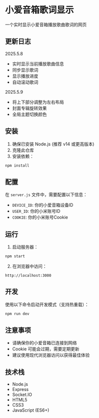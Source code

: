 # 小爱音箱歌词显示

一个实时显示小爱音箱播放歌曲歌词的网页

## 更新日志
2025.5.8
- 实时显示当前播放歌曲信息
- 同步显示歌词
- 显示播放进度
- 自动滚动歌词

2025.5.9
- 将上下部分调整为左右布局
- 封面专辑旋转效果
- 全局主题切换颜色

## 安装

1. 确保已安装 Node.js (推荐 v14 或更高版本)
2. 克隆此仓库
3. 安装依赖：
```bash
npm install
```

## 配置

在 `server.js` 文件中，需要配置以下信息：

- `DEVICE_ID`: 你的小爱音箱设备ID
- `USER_ID`: 你的小米账号ID
- `COOKIE`: 你的小米账号Cookie

## 运行

1. 启动服务器：
```bash
npm start
```

2. 在浏览器中访问：
```
http://localhost:3000
```

## 开发

使用以下命令启动开发模式（支持热重载）：
```bash
npm run dev
```

## 注意事项

- 请确保你的小爱音箱已连接到网络
- Cookie 可能会过期，需要定期更新
- 建议使用现代浏览器访问以获得最佳体验



## 技术栈

- Node.js
- Express
- Socket.IO
- HTML5
- CSS3
- JavaScript (ES6+) 
